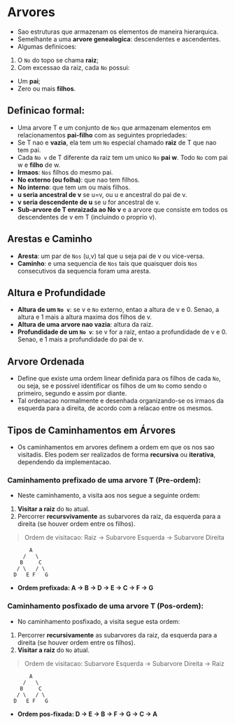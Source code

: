 # Arvores
- Sao estruturas que armazenam os elementos de maneira hierarquica.
- Semelhante a uma **arvore genealogica**: descendentes e ascendentes.
- Algumas definicoes:
1. O `No` do topo se chama **raiz**;
2. Com excessao da raiz, cada `No` possui: 
- Um **pai**;
- Zero ou mais **filhos**.

## Definicao formal:
- Uma arvore T e um conjunto de `Nos` que armazenam elementos em relacionamentos **pai-filho** com as seguintes propriedades:
- Se T nao e **vazia**, ela tem um `No` especial chamado **raiz** de T que nao tem pai.
- Cada `No v` de T diferente da raiz tem um unico `No` **pai w**. Todo `No` com pai w e **filho** de w.
- **Irmaos**: `Nos` filhos do mesmo pai.
- **No externo (ou folha)**: que nao tem filhos.
- **No interno**: que tem um ou mais filhos.
- **u seria ancestral de v** se u=v, ou u e ancestral do pai de v.
- **v seria descendente de u** se u for ancestral de v.
- **Sub-arvore de T enraizada ao No v** e a arvore que consiste em todos os descendentes de v em T (incluindo o proprio v).

## Arestas e Caminho
- **Aresta**: um par de `Nos` (u,v) tal que u seja pai de v ou vice-versa.
- **Caminho**: e uma sequencia de `Nos` tais que quaisquer dois `Nos` consecutivos da sequencia foram uma aresta.

## Altura e Profundidade
- **Altura de um `No v`**: se v e `No` externo, entao a altura de v e 0. Senao, a altura e 1 mais a altura maxima dos filhos de v.
- **Altura de uma arvore nao vazia**: altura da raiz.
- **Profundidade de um `No v`**: se v for a raiz, entao a profundidade de v e 0. Senao, e 1 mais a profundidade do pai de v.

## Arvore Ordenada
- Define que existe uma ordem linear definida para os filhos de cada `No`, ou seja, se e possivel identificar os filhos de um `No` como sendo o primeiro, segundo e assim por diante.
- Tal ordenacao normalmente e desenhada organizando-se os irmaos da esquerda para a direita, de acordo com a relacao entre os mesmos.

## Tipos de Caminhamentos em Árvores
- Os caminhamentos em arvores definem a ordem em que os nos sao visitadis. Eles podem ser realizados de forma **recursiva** ou **iterativa**, dependendo da implementacao.

### Caminhamento prefixado de uma arvore T (Pre-ordem):
- Neste caminhamento, a visita aos nos segue a seguinte ordem:
1. **Visitar a raiz** do `No` atual.
2. Percorrer **recursvivamente** as subarvores da raiz, da esquerda para a direita (se houver ordem entre os filhos).
> Ordem de visitacao: Raiz -> Subarvore Esquerda -> Subarvore Direita
```shell
       A
     /   \
    B     C
   / \   / \
  D   E F   G
```
- **Ordem prefixada: A → B → D → E → C → F → G**

### Caminhamento posfixado de uma arvore T (Pos-ordem):
- No caminhamento posfixado, a visita segue esta ordem:
1. Percorrer **recursivamente** as subarvores da raiz, da esquerda para a direita (se houver ordem entre os filhos).
2. **Visitar a raiz** do `No` atual.
> Ordem de visitacao: Subarvore Esquerda -> Subarvore Direita -> Raiz
```shell
       A
     /   \
    B     C
   / \   / \
  D   E F   G
```
- **Ordem pos-fixada: D → E → B → F → G → C → A**